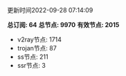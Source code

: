 更新时间2022-09-28 07:14:09

**总订阅: 64**
**总节点: 9970**
**有效节点: 2015**
- v2ray节点: 1714
- trojan节点: 87
- ss节点: 211
- ssr节点: 3

